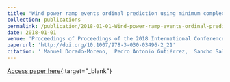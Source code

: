 ```yaml
---
title: "Wind power ramp events ordinal prediction using minimum complexity echo state networks"
collection: publications
permalink: /publication/2018-01-01-Wind-power-ramp-events-ordinal-prediction-using-minimum-complexity-echo-state-networks
date: 2018-01-01
venue: 'Proceedings of Proceedings of the 2018 International Conference on Intelligent Data Engineering and Automated Learning (IDEAL2018)'
paperurl: 'http://doi.org/10.1007/978-3-030-03496-2_21'
citation: ' Manuel Dorado-Moreno,  Pedro Antonio Gutiérrez,  Sancho Salcedo-Sanz,  Luis Prieto,  César Hervás-Martínez, &quot;Wind power ramp events ordinal prediction using minimum complexity echo state networks.&quot; Proceedings of Proceedings of the 2018 International Conference on Intelligent Data Engineering and Automated Learning (IDEAL2018), Vol.11315, 2018, Madrid, Spain, pp.180-187.'
---
```

[Access paper here](http://doi.org/10.1007/978-3-030-03496-2_21){:target="_blank"}
